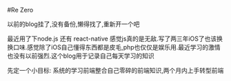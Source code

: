#Re Zero

以前的blog挂了,没有备份,懒得找了,重新开一个吧

最近用了下node.js 还有 react-native 感觉js真的是无敌.写了两三年iOS了也该换换口味.感觉除了iOS自己懂得东西都是皮毛,php也仅仅是娱乐用.最近学习的激情也没有以前强烈.这个blog用于记录自己每天学习的知识

先定一个小目标: 系统的学习前端整合自己零碎的前端知识,两个月内上手转型前端